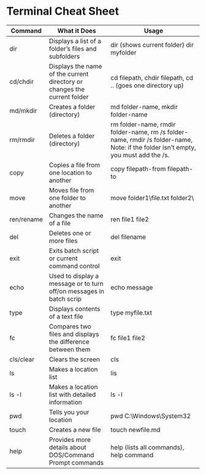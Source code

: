 # Terminal Cheat Sheet

Command  | What it Does | Usage 
-------- | ------------ | ---------
dir      | Displays a list of a folder’s files and subfolders | dir (shows current folder) dir myfolder
cd/chdir    | Displays the name of the current directory or changes the current folder | cd filepath, chdir filepath, cd .. (goes one directory up)
md/mkdir | Creates a folder (directory) | md folder-name, mkdir folder-name
rm/rmdir | Deletes a folder (directory) | rm folder-name, rmdir folder-name, rm /s folder-name, rmdir /s folder-name, Note: if the folder isn’t empty, you must add the /s.
copy | Copies a file from one location to another | copy filepath-from filepath-to
move | Moves file from one folder to another | move folder1\file.txt folder2\
ren/rename | Changes the name of a file | ren file1 file2
del | Deletes one or more files | del filename
exit | Exits batch script or current command control | exit
echo | Used to display a message or to turn off/on messages in batch scrip | echo message
type | Displays contents of a text file | type myfile.txt
fc | Compares two files and displays the difference between them | fc file1 file2
cls/clear | Clears the screen | cls
ls | Makes a location list | lis
ls -l | Makes a location list with detailed information | ls -l
pwd | Tells you your location | pwd C:\Windows\System32
touch | Creates a new file | touch newfile.md
help | Provides more details about DOS/Command Prompt commands | help (lists all commands), help command
